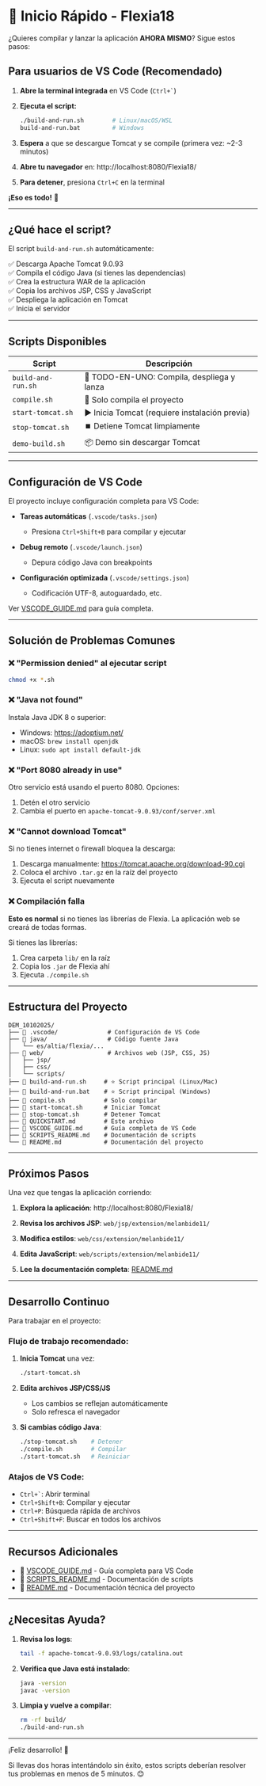 # 🚀 Inicio Rápido - Flexia18

¿Quieres compilar y lanzar la aplicación **AHORA MISMO**? Sigue estos pasos:

## Para usuarios de VS Code (Recomendado)

1. **Abre la terminal integrada** en VS Code (`` Ctrl+` ``)

2. **Ejecuta el script:**
   ```bash
   ./build-and-run.sh        # Linux/macOS/WSL
   build-and-run.bat         # Windows
   ```

3. **Espera** a que se descargue Tomcat y se compile (primera vez: ~2-3 minutos)

4. **Abre tu navegador** en: http://localhost:8080/Flexia18/

5. **Para detener**, presiona `Ctrl+C` en la terminal

**¡Eso es todo!** 🎉

---

## ¿Qué hace el script?

El script `build-and-run.sh` automáticamente:

✅ Descarga Apache Tomcat 9.0.93  
✅ Compila el código Java (si tienes las dependencias)  
✅ Crea la estructura WAR de la aplicación  
✅ Copia los archivos JSP, CSS y JavaScript  
✅ Despliega la aplicación en Tomcat  
✅ Inicia el servidor  

---

## Scripts Disponibles

| Script | Descripción |
|--------|-------------|
| `build-and-run.sh` | 🚀 TODO-EN-UNO: Compila, despliega y lanza |
| `compile.sh` | 🔨 Solo compila el proyecto |
| `start-tomcat.sh` | ▶️ Inicia Tomcat (requiere instalación previa) |
| `stop-tomcat.sh` | ⏹️ Detiene Tomcat limpiamente |
| `demo-build.sh` | 📦 Demo sin descargar Tomcat |

---

## Configuración de VS Code

El proyecto incluye configuración completa para VS Code:

- **Tareas automáticas** (`.vscode/tasks.json`)
  - Presiona `Ctrl+Shift+B` para compilar y ejecutar
  
- **Debug remoto** (`.vscode/launch.json`)
  - Depura código Java con breakpoints
  
- **Configuración optimizada** (`.vscode/settings.json`)
  - Codificación UTF-8, autoguardado, etc.

Ver [VSCODE_GUIDE.md](VSCODE_GUIDE.md) para guía completa.

---

## Solución de Problemas Comunes

### ❌ "Permission denied" al ejecutar script

```bash
chmod +x *.sh
```

### ❌ "Java not found"

Instala Java JDK 8 o superior:
- Windows: https://adoptium.net/
- macOS: `brew install openjdk`
- Linux: `sudo apt install default-jdk`

### ❌ "Port 8080 already in use"

Otro servicio está usando el puerto 8080. Opciones:

1. Detén el otro servicio
2. Cambia el puerto en `apache-tomcat-9.0.93/conf/server.xml`

### ❌ "Cannot download Tomcat"

Si no tienes internet o firewall bloquea la descarga:

1. Descarga manualmente: https://tomcat.apache.org/download-90.cgi
2. Coloca el archivo `.tar.gz` en la raíz del proyecto
3. Ejecuta el script nuevamente

### ❌ Compilación falla

**Esto es normal** si no tienes las librerías de Flexia. La aplicación web se creará de todas formas.

Si tienes las librerías:
1. Crea carpeta `lib/` en la raíz
2. Copia los `.jar` de Flexia ahí
3. Ejecuta `./compile.sh`

---

## Estructura del Proyecto

```
DEM_10102025/
├── 📂 .vscode/              # Configuración de VS Code
├── 📂 java/                 # Código fuente Java
│   └── es/altia/flexia/...
├── 📂 web/                  # Archivos web (JSP, CSS, JS)
│   ├── jsp/
│   ├── css/
│   └── scripts/
├── 📄 build-and-run.sh     # ⭐ Script principal (Linux/Mac)
├── 📄 build-and-run.bat    # ⭐ Script principal (Windows)
├── 📄 compile.sh           # Solo compilar
├── 📄 start-tomcat.sh      # Iniciar Tomcat
├── 📄 stop-tomcat.sh       # Detener Tomcat
├── 📄 QUICKSTART.md        # Este archivo
├── 📄 VSCODE_GUIDE.md      # Guía completa de VS Code
├── 📄 SCRIPTS_README.md    # Documentación de scripts
└── 📄 README.md            # Documentación del proyecto
```

---

## Próximos Pasos

Una vez que tengas la aplicación corriendo:

1. **Explora la aplicación**: http://localhost:8080/Flexia18/

2. **Revisa los archivos JSP**: `web/jsp/extension/melanbide11/`

3. **Modifica estilos**: `web/css/extension/melanbide11/`

4. **Edita JavaScript**: `web/scripts/extension/melanbide11/`

5. **Lee la documentación completa**: [README.md](README.md)

---

## Desarrollo Continuo

Para trabajar en el proyecto:

### Flujo de trabajo recomendado:

1. **Inicia Tomcat** una vez:
   ```bash
   ./start-tomcat.sh
   ```

2. **Edita archivos JSP/CSS/JS**
   - Los cambios se reflejan automáticamente
   - Solo refresca el navegador

3. **Si cambias código Java**:
   ```bash
   ./stop-tomcat.sh    # Detener
   ./compile.sh        # Compilar
   ./start-tomcat.sh   # Reiniciar
   ```

### Atajos de VS Code:

- `` Ctrl+` ``: Abrir terminal
- `Ctrl+Shift+B`: Compilar y ejecutar
- `Ctrl+P`: Búsqueda rápida de archivos
- `Ctrl+Shift+F`: Buscar en todos los archivos

---

## Recursos Adicionales

- 📘 [VSCODE_GUIDE.md](VSCODE_GUIDE.md) - Guía completa para VS Code
- 📗 [SCRIPTS_README.md](SCRIPTS_README.md) - Documentación de scripts
- 📕 [README.md](README.md) - Documentación técnica del proyecto

---

## ¿Necesitas Ayuda?

1. **Revisa los logs**:
   ```bash
   tail -f apache-tomcat-9.0.93/logs/catalina.out
   ```

2. **Verifica que Java está instalado**:
   ```bash
   java -version
   javac -version
   ```

3. **Limpia y vuelve a compilar**:
   ```bash
   rm -rf build/
   ./build-and-run.sh
   ```

---

¡Feliz desarrollo! 🎉

Si llevas dos horas intentándolo sin éxito, estos scripts deberían resolver tus problemas en menos de 5 minutos. 😊
